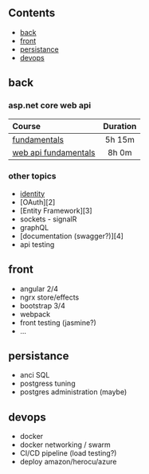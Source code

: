 ## Contents
* [back](#back)
* [front](#front)
* [persistance](#persistance)
* [devops](#devops)

## back
### asp.net core web api
| Course                        |   Duration    | 
| :---------------------------- |:-------------:| 
| [fundamentals][0]             |  5h 15m       |  
| [web api fundamentals][1]     |  8h 0m        |  

### other topics
+ [identity][1] 
+ [OAuth][2]
+ [Entity Framework][3]
+ sockets - signalR
+ graphQL
+ [documentation (swagger?)][4]
+ api testing

## front
+ angular 2/4
+ ngrx store/effects
+ bootstrap 3/4
+ webpack
+ front testing (jasmine?)
+ ...

## persistance
+ anci SQL
+ postgress tuning 
+ postgres administration (maybe)

## devops
+ docker
+ docker networking / swarm
+ CI/CD pipeline (load testing?)
+ deploy amazon/herocu/azure

[0]:https://app.pluralsight.com/library/courses/aspdotnet-core-1-0-fundamentals/table-of-contents
[1]:https://app.pluralsight.com/library/courses/asp-dot-net-core-restful-api-building/table-of-contents
